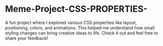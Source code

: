 # Meme-Project-CSS-PROPERTIES-
A fun project where I explored various CSS properties like layout, positioning, colors, and animations. This helped me understand how small styling changes can bring creative ideas to life. Check it out and feel free to share your feedback! 

